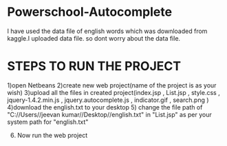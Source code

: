# Powerschool-Autocomplete
I have used the data file of english words which was downloaded from kaggle.I uploaded data file. so dont worry about the data file.

# STEPS TO RUN THE PROJECT
1)open Netbeans
2)create new web project(name of the project is as your wish)
3)upload all the files in created project(index.jsp  ,  List.jsp  ,  style.css  ,  jquery-1.4.2.min.js , jquery.autocomplete.js , indicator.gif  , search.png )
4)download the english.txt to your desktop
5) change the file path of "C://Users//jeevan kumar//Desktop//english.txt" in "List.jsp" as per your system path for "english.txt"

6) Now run the web project
